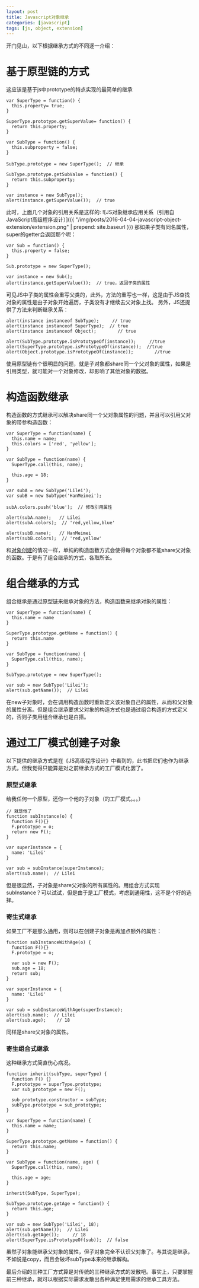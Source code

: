 ```yaml
---
layout: post
title: Javascript对象继承
categories: [javascript]
tags: [js, object, extension]
---
```


开门见山，以下根据继承方式的不同逐一介绍：

# 基于原型链的方式
这应该是基于js中prototype的特点实现的最简单的继承

```
var SuperType = function() {
  this.property= true;
}

SuperType.prototype.getSuperValue= function() {
  return this.property;
}

var SubType = function() {
  this.subproperty = false;
}

SubType.prototype = new SuperType();  // 继承

SubType.prototype.getSubValue = function() {
  return this.subproperty;
}

var instance = new SubType();
alert(instance.getSuperValue());  // true
```

此时，上面几个对象的引用关系是这样的:
![JS对象继承应用关系（引用自JavaScript高级程序设计）]({{ "/img/posts/2016-04-04-javascript-object-extension/extension.png" | prepend: site.baseurl }})
那如果子类有同名属性，super的getter会返回那个呢：

```
var Sub = function() {
  this.property = false;
}

Sub.prototype = new SuperType();

var instance = new Sub();
alert(instance.getSuperValue());  // true，返回子类的属性
```

可见JS中子类的属性会重写父类的，此外，方法的重写也一样，这是由于JS查找对象的属性是由子对象开始遍历，子类没有才继续去父对象上找。
另外，JS还提供了方法来判断继承关系：

```
alert(instance instanceof SubType);     // true
alert(instance instanceof SuperType);  // true
alert(instance instanceof Object);        // true

alert(SubType.prototype.isPrototypeOf(instance));     //true
alert(SuperType.prototype.isPrototypeOf(instance));  //true
alert(Object.prototype.isPrototypeOf(instance));        //true
```

使用原型链有个很明显的问题，就是子对象都share同一个父对象的属性，如果是引用类型，就可能对一个对象修改，却影响了其他对象的数据。

# 构造函数继承

构造函数的方式继承可以解决share同一个父对象属性的问题，并且可以引用父对象的带参构造函数：

```
var SuperType = function(name) {
  this.name = name;
  this.colors = ['red', 'yellow'];
}

var SubType = function(name) {
  SuperType.call(this, name);

  this.age = 18;
}

var subA = new SubType('Lilei');
var subB = new SubType('HanMeimei');

subA.colors.push('blue');  // 修改引用属性

alert(subA.name);   // Lilei
alert(subA.colors);  // 'red,yellow,blue'

alert(subB.name);   // HanMeimei
alert(subB.colors);  // 'red,yellow'
```

和[对象创建](../../../2016/03/26/javascript-object-create.html)的情况一样，单纯的构造函数方式会使得每个对象都不能share父对象的函数。于是有了组合继承的方式，各取所长。

# 组合继承的方式

组合继承是通过原型链来继承对象的方法，构造函数来继承对象的属性：

```
var SuperType = function(name) {
  this.name = name
}

SuperType.prototype.getName = function() {
  return this.name
}

var SubType = function(name) {
  SuperType.call(this, name);
}

SubType.prototype = new SuperType();

var sub = new SubType('Lilei');
alert(sub.getName());  // Lilei
```

在new子对象时，会在调用构造函数时重新定义该对象自己的属性，从而和父对象的属性分离。但是组合继承要求父对象的构造方式也是通过组合构造的方式定义的，否则子类用组合继承也是白搭。

# 通过工厂模式创建子对象

以下提供的继承方式是在《JS高级程序设计》中看到的，此书把它们也作为继承方式，但我觉得只能算是对之前继承方式的工厂模式化罢了。

### 原型式继承

给我任何一个原型，还你一个他的子对象（的工厂模式。。。）

```
// 就是他了
function subInstance(o) {
  function F(){}
  F.prototype = o;
  return new F();
}

var superInstance = {
  name: 'Lilei'
}

var sub = subInstance(superInstance);
alert(sub.name);  // Lilei
```

但是很显然，子对象是share父对象的所有属性的。用组合方式实现subInstance？可以试试，但是由于是工厂模式，考虑到通用性，这不是个好的选择。

### 寄生式继承

如果工厂不是那么通用，则可以在创建子对象是再加点额外的属性：

```
function subInstanceWithAge(o) {
  function F(){}
  F.prototype = o;
  
  var sub = new F();
  sub.age = 18;
  return sub;
}

var superInstance = {
  name: 'Lilei'
}

var sub = subInstanceWithAge(superInstance);
alert(sub.name);  // Lilei
alert(sub.age);    // 18
```

同样是share父对象的属性。

### 寄生组合式继承

这种继承方式简直伤心病况。

```
function inherit(subType, superType) {
  function F() {}
  F.prototype = superType.prototype;
  var sub_prototype = new F();

  sub_prototype.constructor = subType;
  subType.prototype = sub_prototype;
}

var SuperType = function(name) {
  this.name = name;
}

SuperType.prototype.getName = function() {
  return this.name;
}

var SubType = function(name, age) {
  SuperType.call(this, name);
  
  this.age = age;
}

inherit(SubType, SuperType);

SubType.prototype.getAge = function() {
  return this.age;
}

var sub = new SubType('Lilei', 18);
alert(sub.getName());  // Lilei
alert(sub.getAge());     // 18
alert(SuperType.isPrototypeOf(sub));  // false
```

虽然子对象能继承父对象的属性，但子对象完全不认识父对象了。与其说是继承，不如说是copy，而且会破坏subType本来的继承解构。

最后介绍的三种工厂方式算是对传统的三种继承方式的发散吧。事实上，只要掌握前三种继承，就可以根据实际需求发散出各种满足使用需求的继承工具方法。